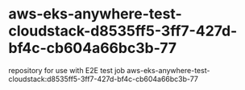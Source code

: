 # aws-eks-anywhere-test-cloudstack-d8535ff5-3ff7-427d-bf4c-cb604a66bc3b-77
repository for use with E2E test job aws-eks-anywhere-test-cloudstack:d8535ff5-3ff7-427d-bf4c-cb604a66bc3b-77
